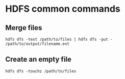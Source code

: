 # HDFS common commands

## Merge files
```
hdfs dfs -text /path/to/files | hdfs dfs -put - /path/to/output/filename.ext
```

## Create an empty file
```
hdfs dfs -touchz /path/to/files
```
